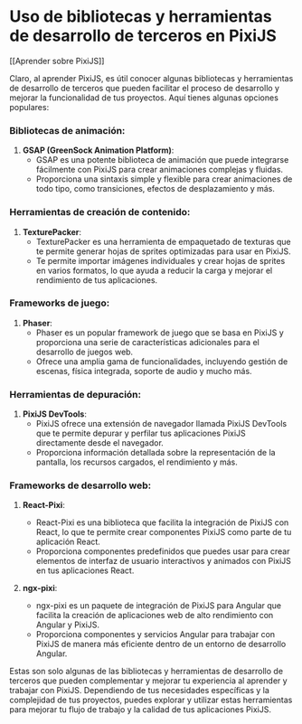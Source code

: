 # Uso de bibliotecas y herramientas de desarrollo de terceros en PixiJS

[[Aprender sobre PixiJS]]

Claro, al aprender PixiJS, es útil conocer algunas bibliotecas y herramientas de desarrollo de terceros que pueden facilitar el proceso de desarrollo y mejorar la funcionalidad de tus proyectos. Aquí tienes algunas opciones populares:

### Bibliotecas de animación:

1. **GSAP (GreenSock Animation Platform)**:
   - GSAP es una potente biblioteca de animación que puede integrarse fácilmente con PixiJS para crear animaciones complejas y fluidas.
   - Proporciona una sintaxis simple y flexible para crear animaciones de todo tipo, como transiciones, efectos de desplazamiento y más.

### Herramientas de creación de contenido:

1. **TexturePacker**:
   - TexturePacker es una herramienta de empaquetado de texturas que te permite generar hojas de sprites optimizadas para usar en PixiJS.
   - Te permite importar imágenes individuales y crear hojas de sprites en varios formatos, lo que ayuda a reducir la carga y mejorar el rendimiento de tus aplicaciones.

### Frameworks de juego:

1. **Phaser**:
   - Phaser es un popular framework de juego que se basa en PixiJS y proporciona una serie de características adicionales para el desarrollo de juegos web.
   - Ofrece una amplia gama de funcionalidades, incluyendo gestión de escenas, física integrada, soporte de audio y mucho más.

### Herramientas de depuración:

1. **PixiJS DevTools**:
   - PixiJS ofrece una extensión de navegador llamada PixiJS DevTools que te permite depurar y perfilar tus aplicaciones PixiJS directamente desde el navegador.
   - Proporciona información detallada sobre la representación de la pantalla, los recursos cargados, el rendimiento y más.

### Frameworks de desarrollo web:

1. **React-Pixi**:
   - React-Pixi es una biblioteca que facilita la integración de PixiJS con React, lo que te permite crear componentes PixiJS como parte de tu aplicación React.
   - Proporciona componentes predefinidos que puedes usar para crear elementos de interfaz de usuario interactivos y animados con PixiJS en tus aplicaciones React.

2. **ngx-pixi**:
   - ngx-pixi es un paquete de integración de PixiJS para Angular que facilita la creación de aplicaciones web de alto rendimiento con Angular y PixiJS.
   - Proporciona componentes y servicios Angular para trabajar con PixiJS de manera más eficiente dentro de un entorno de desarrollo Angular.

Estas son solo algunas de las bibliotecas y herramientas de desarrollo de terceros que pueden complementar y mejorar tu experiencia al aprender y trabajar con PixiJS. Dependiendo de tus necesidades específicas y la complejidad de tus proyectos, puedes explorar y utilizar estas herramientas para mejorar tu flujo de trabajo y la calidad de tus aplicaciones PixiJS.